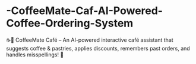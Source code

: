 # -CoffeeMate-Caf-AI-Powered-Coffee-Ordering-System
☕🍰 CoffeeMate Café – An AI-powered interactive café assistant that suggests coffee &amp; pastries, applies discounts, remembers past orders, and handles misspellings! 🚀
